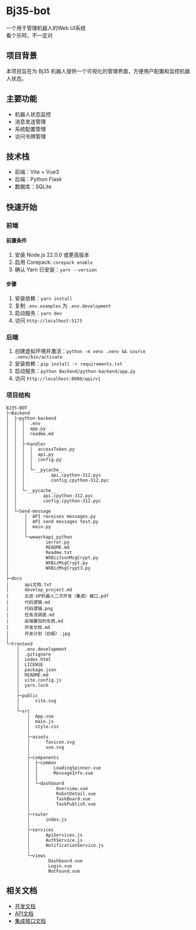 # Bj35-bot

一个用于管理机器人的Web UI系统  
看个乐呵，不一定对

## 项目背景

本项目旨在为 Bj35 机器人提供一个可视化的管理界面，方便用户配置和监控机器人状态。

## 主要功能

- 机器人状态监控
- 消息发送管理
- 系统配置管理
- 访问令牌管理

## 技术栈

- 前端：Vite + Vue3
- 后端：Python Flask
- 数据库：SQLite

## 快速开始

### 前端

#### 前置条件

1. 安装 Node.js 22.0.0 或更高版本
2. 启用 Corepack: `corepack enable`
3. 确认 Yarn 已安装：`yarn --version`

#### 步骤

1. 安装依赖：`yarn install`
2. 复制 `.env.examples` 为 `.env.development`
3. 启动服务：`yarn dev`
4. 访问 `http://localhost:5173`

### 后端

1. 创建虚拟环境并激活：`python -m venv .venv && source .venv/bin/activate`
2. 安装依赖：`pip install -r requirements.txt`
3. 启动服务：`python Backend/python-backend/app.py`
4. 访问 `http://localhost:8080/api/v1`

### 项目结构
```
BJ35-BOT
├─Backend
│  ├─python-backend
│  │  │  .env
│  │  │  app.py
│  │  │  readme.md
│  │  │  
│  │  ├─handler
│  │  │  │  accessToken.py
│  │  │  │  api.py
│  │  │  │  config.py
│  │  │  │  
│  │  │  └─__pycache__
│  │  │          api.cpython-312.pyc
│  │  │          config.cpython-312.pyc
│  │  │          
│  │  └─__pycache__
│  │          api.cpython-312.pyc
│  │          config.cpython-312.pyc
│  │          
│  └─Send-message
│      │  API receives messages.py
│      │  API send messages test.py
│      │  main.py
│      │  
│      └─weworkapi_python
│              ierror.py
│              README.md
│              Readme.txt
│              WXBizJsonMsgCrypt.py
│              WXBizMsgCrypt.py
│              WXBizMsgCrypt3.py
│              
├─docs
│      api文档.txt
│      develop_project.md
│      云迹-UP机器人二次开发（集成）接口.pdf
│      代码逻辑.md
│      代码逻辑.png
│      任务流调度.md
│      前端要加的东西.md
│      开发文档.md
│      开发计划（白板）.jpg
│      
└─Frontend
    │  .env.development
    │  .gitignore
    │  index.html
    │  LICENSE
    │  package.json
    │  README.md
    │  vite.config.js
    │  yarn.lock
    │    
    ├─public
    │      vite.svg
    │      
    └─src
        │  App.vue
        │  main.js
        │  style.css
        │  
        ├─assets
        │      favicon.svg
        │      vue.svg
        │      
        ├─components
        │  ├─common
        │  │      LoadingSpinner.vue
        │  │      MessageInfo.vue
        │  │      
        │  └─dashboard
        │          Overview.vue
        │          RobotDetail.vue
        │          TaskBoard.vue
        │          TaskPublish.vue
        │          
        ├─router
        │      index.js
        │      
        ├─services
        │      ApiServices.js
        │      AuthService.js
        │      NotificationService.js
        │      
        └─views
                Dashboard.vue
                Login.vue
                NotFound.vue
```

## 相关文档

- [开发文档](docs/开发文档.md)
- [API文档](docs/api文档.txt)
- [集成接口文档](docs/云迹-UP机器人二次开发（集成）接口.pdf)
